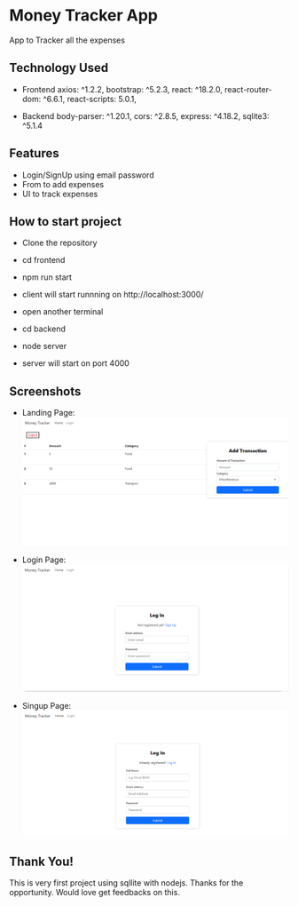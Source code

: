 # Money Tracker App
App to Tracker all the expenses

## Technology Used
- Frontend 
    axios: ^1.2.2,
    bootstrap: ^5.2.3,
    react: ^18.2.0,
    react-router-dom: ^6.6.1,
    react-scripts: 5.0.1,

- Backend
    body-parser: ^1.20.1,
    cors: ^2.8.5,
    express: ^4.18.2,
    sqlite3: ^5.1.4

## Features

- Login/SignUp using email password
- From to add expenses
- UI to track expenses

## How to start project
- Clone the repository
- cd frontend
- npm run start
- client will start runnning on http://localhost:3000/

- open another terminal
- cd backend
- node server
- server will start on port 4000

## Screenshots
- Landing Page:
![Home Page](https://github.com/dheerajbisht362/MoneyTracker/blob/master/frontend/public/ui-home.png)

- Login Page:
![Login Page](https://github.com/dheerajbisht362/MoneyTracker/blob/master/frontend/public/login.png)

- Singup Page:
![Signup Page](https://github.com/dheerajbisht362/MoneyTracker/blob/master/frontend/public/singup.png)



## Thank You!
This is very first project using sqllite with nodejs. Thanks for the opportunity. Would love get feedbacks on this.

